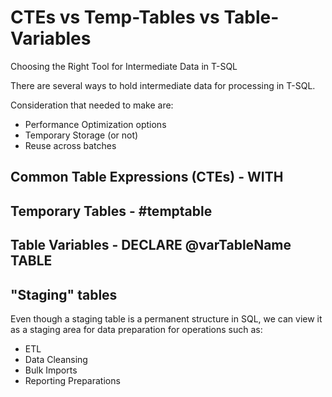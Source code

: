 # CTEs vs Temp-Tables vs Table-Variables
Choosing the Right Tool for Intermediate Data in T-SQL

There are several ways to hold intermediate data for processing in T-SQL.

Consideration that needed to make are:
- Performance Optimization options
- Temporary Storage (or not)
- Reuse across batches

## Common Table Expressions (CTEs) - WITH

## Temporary Tables - #temptable

## Table Variables - DECLARE @varTableName TABLE

## "Staging" tables
Even though a staging table is a permanent structure in SQL, we can view it as a staging area for data preparation for operations such as:
- ETL
- Data Cleansing
- Bulk Imports
- Reporting Preparations
